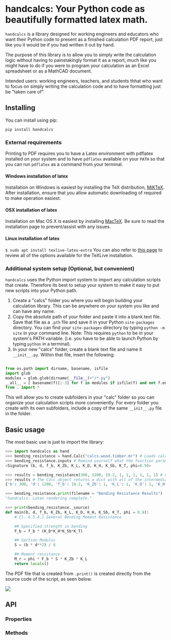 # handcalcs: Your Python code as beautifully formatted latex math.



`handcalcs` is a library designed for working engineers and educators who want
their Python code to present as a finished calculation PDF report, just like you it
would be if you had written it out by hand.

The purpose of this library is to allow you to simply write the calculation logic
without having to painstakingly format it as a report, much like you might have
to do if you were to program your calculation as an Excel spreadsheet or as a
MathCAD document.

Intended users: working engineers, teachers, and students thhat who want to
focus on simply writing the calculation code and to have formatting just be "taken
care of".

## Installing

You can install using pip:

`pip install handcalcs`

### External requirements

Printing to PDF requires you to have a Latex environment with pdflatex installed
on your system and to have `pdflatex` available on your `PATH` so that you can run
`pdflatex` as a command from your terminal.

#### Windows installation of latex

Installation on Windows is easiest by installing the TeX distribution, [MiKTeX](https://miktex.org/howto/install-miktex).
After installation, ensure that you allow automatic downloading of required
to make operation easiest.

#### OSX installation of latex

Installation on Mac OS X is easiest by installing [MacTeX](http://www.tug.org/mactex/mactex-download.html).
Be sure to read the installation page to prevent/assist with any issues.

#### Linux installation of latex

`$ sudo apt install texlive-latex-extra`
You can also refer to [this page](https://linuxconfig.org/how-to-install-latex-on-ubuntu-18-04-bionic-beaver-linux) to review all of the options available for the
TeXLive installation.

### Additional system setup (Optional, but convenient)

`handcalcs` uses the Python import system to import any calculation scripts that
create. Therefore its best to setup your system to make it easy to put new scripts
into your Python path.

1. Create a "calcs" folder you where you will begin building your calculation library. This can be anywhere on your system you like and can have any name.
2. Copy the absolute path of your folder and paste it into a blank text file. Save that file as a `.pth` file and save it in your Python `site-packages` directory. You can find your `site-packages` directory by typing `python -m site` in your command line. Note: This requires `python` to be in your system's PATH variable. (i.e. you have to be able to launch Python by typing `python` in a terminal).
3. In your new "calcs" folder, create a blank text file and name it `__init__.py`. Within that file, insert the following:

```python

from os.path import dirname, basename, isfile
import glob
modules = glob.glob(dirname(__file__)+"/*.py")
__all__ = [ basename(f)[:-3] for f in modules if isfile(f) and not f.endswith('__init__.py')]
from . import *
```

This will allow you to create subfolders in your "calc" folder so you can organize your calculation scripts more conveniently. For every folder you create with its own subfolders, include a copy of the same `__init__.py` file in the folder.

## Basic usage

The most basic use is just to import the library:

```python
>>> import handcalcs as hand
>>> bending_resistance = hand.Calc("calcs.wood.timber.mr") # Loads calcs/wood/timber/mr.py, my pre-written script
>>> bending_resistance.inputs # Remind yourself what the function parameters are for your script
<Signature (b, d, f_b, K_Zb, K_L, K_D, K_H, K_Sb, K_T, phi=0.9)>

>>> results = bending_resistance(300, 1200, 19.2, 1, 1, 1, 1, 1, 1) # Calc object is now a callable function based on your script
>>> results # The Calc object returns a dict with all of the intermediate values of your script included
{'b': 300, 'd': 1200, 'f_b': 19.2, 'K_Zb': 1, 'K_L': 1, 'K_D': 1, 'K_H': 1, 'K_Sb': 1, 'K_T': 1, 'phi': 0.9, 'F_b': 19.2, 'S': 72000000.0, 'M_r': 1244160000.0}

>>> bending_resistance.print(filename = "Bending Resistance Results")
"handcalcs: Latex rendering complete."

>>> print(bending_resistance._source)
def main(b, d, f_b, K_Zb, K_L, K_D, K_H, K_Sb, K_T, phi = 0.9):
    # Cl. 6.5.4.1 General Bending Moment Resistance

    ## Specified strength in bending
    F_b = f_b * (K_D*K_H*K_Sb*K_T)

    ## Section Modulus
    S = (b * d**2) / 6

    ## Moment resistance
    M_r = phi * F_b * S * K_Zb * K_L
    return locals()
```


The PDF file that is created from `.print()` is created directly from the source
code of the script, as seen below.

<img src = "https://github.com/connorferster/handcalcs/blob/master/rendered_latex_pdf_example.png">

## API



### Properties


### Methods
